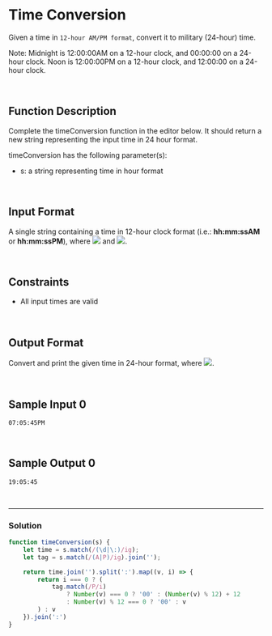 # Time Conversion
  
Given a time in `12-hour AM/PM format`, convert it to military (24-hour) time.

Note: Midnight is 12:00:00AM on a 12-hour clock, and 00:00:00 on a 24-hour clock. Noon is 12:00:00PM on a 12-hour clock, and 12:00:00 on a 24-hour clock.

<br/>

## Function Description

Complete the timeConversion function in the editor below. It should return a new string representing the input time in 24 hour format.

timeConversion has the following parameter(s):

- s: a string representing time in  hour format

<br/>

## Input Format

A single string  containing a time in 12-hour clock format (i.e.: **hh:mm:ssAM** or **hh:mm:ssPM**), where ![](https://latex.codecogs.com/gif.latex?01\leq&space;hh\leq&space;12) and ![](https://latex.codecogs.com/gif.latex?00\leq&space;mm,&space;ss\leq&space;59).

<br/>

## Constraints

- All input times are valid

<br/>

## Output Format

Convert and print the given time in 24-hour format, where ![](https://latex.codecogs.com/gif.latex?00\leq&space;hh\leq&space;23).

<br/>

## Sample Input 0

```
07:05:45PM
```

<br/>

## Sample Output 0

```
19:05:45
```

<br/>

---

### Solution

```javascript
function timeConversion(s) {
    let time = s.match(/(\d|\:)/ig);
    let tag = s.match(/(A|P)/ig).join('');

    return time.join('').split(':').map((v, i) => { 
        return i === 0 ? (
            tag.match(/P/i)
                ? Number(v) === 0 ? '00' : (Number(v) % 12) + 12
                : Number(v) % 12 === 0 ? '00' : v
        ) : v
    }).join(':')
}
```